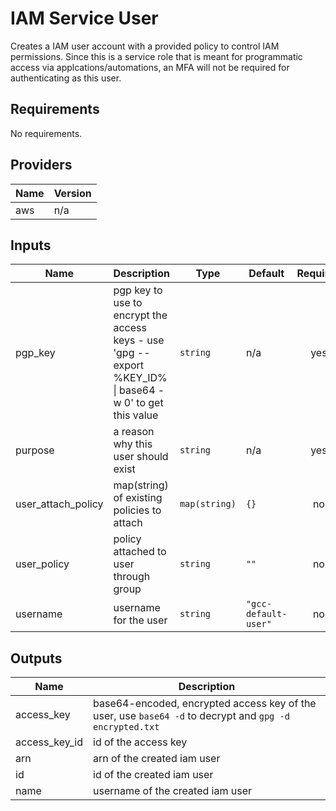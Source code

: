 # IAM Service User

Creates a IAM user account with a provided policy to control IAM permissions. Since this is a service role that is meant for programmatic access via applcations/automations, an MFA will not be required for authenticating as this user.

## Requirements

No requirements.

## Providers

| Name | Version |
|------|---------|
| aws | n/a |

## Inputs

| Name | Description | Type | Default | Required |
|------|-------------|------|---------|:--------:|
| pgp\_key | pgp key to use to encrypt the access keys - use 'gpg --export %KEY\_ID% \| base64 -w 0' to get this value | `string` | n/a | yes |
| purpose | a reason why this user should exist | `string` | n/a | yes |
| user\_attach\_policy | map(string) of existing policies to attach | `map(string)` | `{}` | no |
| user\_policy | policy attached to user through group | `string` | `""` | no |
| username | username for the user | `string` | `"gcc-default-user"` | no |

## Outputs

| Name | Description |
|------|-------------|
| access\_key | base64-encoded, encrypted access key of the user, use `base64 -d` to decrypt and `gpg -d encrypted.txt` |
| access\_key\_id | id of the access key |
| arn | arn of the created iam user |
| id | id of the created iam user |
| name | username of the created iam user |

